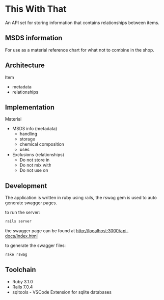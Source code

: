 # This With That

An API set for storing information that contains relationships between items.

## MSDS information

For use as a material reference chart for what not to combine in the shop.

## Architecture

Item

- metadata
- relationships

## Implementation

Material

- MSDS info (metadata)
  - handling
  - storage
  - chemical composition
  - uses
- Exclusions (relationships)
  - Do not store in
  - Do not mix with
  - Do not use on

## Development

The application is written in ruby using rails, the rswag gem is used to auto generate swagger pages.

to run the server:

```bash
rails server
```

the swagger page can be found at <http://localhost:3000/api-docs/index.html>

to generate the swagger files:

```bash
rake rswag
```

## Toolchain

- Ruby 3.1.0
- Rails 7.0.4
- sqltools - VSCode Extension for sqlite databases

